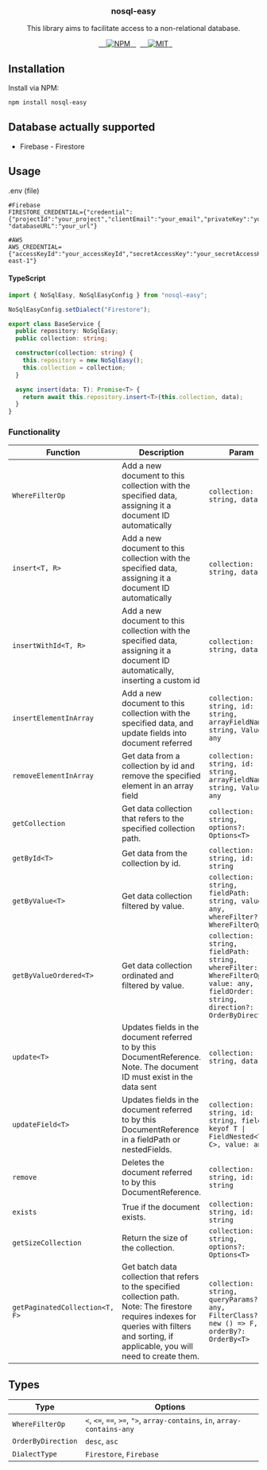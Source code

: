 <h3 align="center">nosql-easy</h3>
<p align="center">This library aims to facilitate access to a non-relational database.</p>

<p align="center">
  <a href="https://www.npmjs.com/package/nosql-easy">
    <img src="https://img.shields.io/npm/v/nosql-easy.svg" alt="NPM">
  </a>
  <a href="LICENSE">
    <img src="https://img.shields.io/badge/license-MIT-blue.svg?style=flat-square" alt="MIT">
  </a>
</p>

## Installation

Install via NPM:

```bash
npm install nosql-easy

```

## Database actually supported

- Firebase - Firestore

## Usage

.env (file)

```
#Firebase
FIRESTORE_CREDENTIAL={"credential":{"projectId":"your_project","clientEmail":"your_email","privateKey":"your_privateKey"}, "databaseURL":"your_url"}

#AWS
AWS_CREDENTIAL={"accessKeyId":"your_accessKeyId","secretAccessKey":"your_secretAccessKey","region":"sa-east-1"}
```

#### TypeScript

```typescript
import { NoSqlEasy, NoSqlEasyConfig } from "nosql-easy";

NoSqlEasyConfig.setDialect("Firestore");

export class BaseService {
  public repository: NoSqlEasy;
  public collection: string;

  constructor(collection: string) {
    this.repository = new NoSqlEasy();
    this.collection = collection;
  }

  async insert(data: T): Promise<T> {
    return await this.repository.insert<T>(this.collection, data);
  }
}
```

### Functionality

| Function                       | Description                                                                                                                                                                                     | Param                                                                                                                             | Return            |
| ------------------------------ | ----------------------------------------------------------------------------------------------------------------------------------------------------------------------------------------------- | --------------------------------------------------------------------------------------------------------------------------------- | ----------------- |
| `WhereFilterOp`                | Add a new document to this collection with the specified data, assigning it a document ID automatically                                                                                         | `collection: string, data: T `                                                                                                    | `Promise<T>`      |
| `insert<T, R>`                 | Add a new document to this collection with the specified data, assigning it a document ID automatically                                                                                         | `collection: string, data: T `                                                                                                    | `Promise<R>`      |
| `insertWithId<T, R>`           | Add a new document to this collection with the specified data, assigning it a document ID automatically, inserting a custom id                                                                  | `collection: string, data: T `                                                                                                    | `Promise<R>`      |
| `insertElementInArray`         | Add a new document to this collection with the specified data, and update fields into document referred                                                                                         | `collection: string, id: string, arrayFieldName: string, Value: any`                                                              | `Promise`         |
| `removeElementInArray`         | Get data from a collection by id and remove the specified element in an array field                                                                                                             | `collection: string, id: string, arrayFieldName: string, Value: any`                                                              | `Promise`         |
| `getCollection`                | Get data collection that refers to the specified collection path.                                                                                                                               | `collection: string, options?: Options<T> `                                                                                       | `Promise<T[]>`    |
| `getById<T>`                   | Get data from the collection by id.                                                                                                                                                             | `collection: string, id: string `                                                                                                 | `Promise<T>`      |
| `getByValue<T>`                | Get data collection filtered by value.                                                                                                                                                          | `collection: string, fieldPath: string, value: any, whereFilter?: WhereFilterOp `                                                 | `Promise<T[]>`    |
| `getByValueOrdered<T>`         | Get data collection ordinated and filtered by value.                                                                                                                                            | `collection: string, fieldPath: string, whereFilter: WhereFilterOp, value: any, fieldOrder: string, direction?: OrderByDirection` | `Promise<T[]>`    |
| `update<T>`                    | Updates fields in the document referred to by this DocumentReference. Note. The document ID must exist in the data sent                                                                         | `collection: string, data: T`                                                                                                     | `Promise`         |
| `updateField<T>`               | Updates fields in the document referred to by this DocumentReference in a fieldPath or nestedFields.                                                                                            | `collection: string, id: string, field: keyof T \| FieldNested<T, C>, value: any`                                                 | `Promise`         |
| `remove`                       | Deletes the document referred to by this DocumentReference.                                                                                                                                     | `collection: string, id: string`                                                                                                  | `Promise`         |
| `exists`                       | True if the document exists.                                                                                                                                                                    | `collection: string, id: string`                                                                                                  | `Promise`         |
| `getSizeCollection`            | Return the size of the collection.                                                                                                                                                              | `collection: string, options?: Options<T>`                                                                                        | `Promise<number>` |
| `getPaginatedCollection<T, F>` | Get batch data collection that refers to the specified collection path. Note: The firestore requires indexes for queries with filters and sorting, if applicable, you will need to create them. | `collection: string, queryParams?: any, FilterClass?: new () => F, orderBy?: OrderBy<T>`                                          | `Promise<T[]>`    |

## Types

| Type               | Options                                                                   |
| ------------------ | ------------------------------------------------------------------------- |
| `WhereFilterOp`    | `<`, `<=`, `==`, `>=`, `">`, `array-contains`, `in`, `array-contains-any` |
| `OrderByDirection` | `desc`, `asc`                                                             |
| `DialectType`      | `Firestore`, `Firebase`                                                   |
